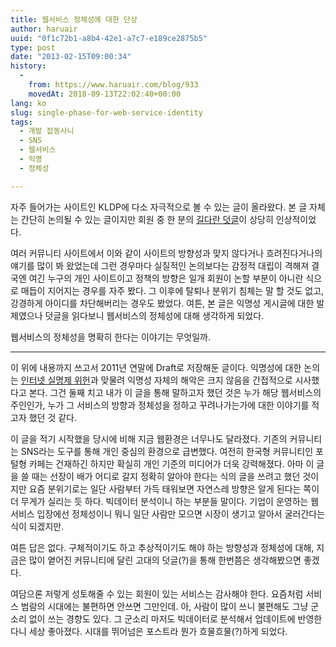 ```yaml
---
title: 웹서비스 정체성에 대한 단상
author: haruair
uuid: "0f1c72b1-a8b4-42e1-a7c7-e189ce2875b5"
type: post
date: "2013-02-15T09:00:34"
history:
  - 
    from: https://www.haruair.com/blog/933
    movedAt: 2018-09-13T22:02:40+00:00
lang: ko
slug: single-phase-for-web-service-identity
tags:
  - 개발 잡동사니
  - SNS
  - 웹서비스
  - 익명
  - 정체성

---
```

자주 들어가는 사이트인 KLDP에 다소 자극적으로 볼 수 있는 글이 올라왔다. 본 글 자체는 간단히 논의될 수 있는 글이지만 회원 중 한 분의 <a href="http://kldp.org/node/128360#comment-574059" target="_blank">길다란 덧글</a>이 상당히 인상적이었다.

여러 커뮤니티 사이트에서 이와 같이 사이트의 방향성과 맞지 않다거나 흐려진다거나의 얘기를 많이 봐 왔었는데 그런 경우마다 실질적인 논의보다는 감정적 대립이 격해져 결국엔 여긴 누구의 개인 사이트이고 정책의 방향은 일개 회원이 논할 부분이 아니란 식으로 매듭이 지어지는 경우를 자주 봤다. 그 이후에 탈퇴나 분위기 침체는 말 할 것도 없고, 강경하게 아이디를 차단해버리는 경우도 봤었다. 여튼, 본 글은 익명성 게시글에 대한 발제였으나 덧글을 읽다보니 웹서비스의 정체성에 대해 생각하게 되었다.

웹서비스의 정체성을 명확히 한다는 이야기는 무엇일까.

* * *

이 위에 내용까지 쓰고서 2011년 연말에 Draft로 저장해둔 글이다. 익명성에 대한 논의는 <a href="http://www.yonhapnews.co.kr/economy/2012/08/23/0303000000AKR20120823156200004.HTML" target="_blank">인터넷 실명제 위헌</a>과 맞물려 익명성 자체의 해악은 크지 않음을 간접적으로 시사했다고 본다. 그건 둘째 치고 내가 이 글을 통해 말하고자 했던 것은 누가 해당 웹서비스의 주인인가, 누가 그 서비스의 방향과 정체성을 정하고 꾸려나가는가에 대한 이야기를 적고자 했던 것 같다.

이 글을 적기 시작했을 당시에 비해 지금 웹환경은 너무나도 달라졌다. 기존의 커뮤니티는 SNS라는 도구를 통해 개인 중심의 환경으로 급변했다. 여전히 한국형 커뮤니티인 포털형 카페는 건재하긴 하지만 확실히 개인 기준의 미디어가 더욱 강력해졌다. 아마 이 글을 쓸 때는 선장이 배가 어디로 갈지 정확히 알아야 한다는 식의 글을 쓰려고 했던 것이지만 요즘 분위기로는 일단 사람부터 가득 태워보면 자연스레 방향은 알게 된다는 쪽이 더 무게가 실리는 듯 하다. 빅데이터 분석이니 하는 부분들 말이다. 기업이 운영하는 웹서비스 입장에선 정체성이니 뭐니 일단 사람만 모으면 시장이 생기고 알아서 굴러간다는 식이 되겠지만.

여튼 답은 없다. 구체적이기도 하고 추상적이기도 해야 하는 방향성과 정체성에 대해, 지금은 많이 옅어진 커뮤니티에 달린 고대의 덧글(?)을 통해 한번쯤은 생각해봤으면 좋겠다.

여담으론 저렇게 성토해줄 수 있는 회원이 있는 서비스는 감사해야 한다. 요즘처럼 서비스 범람의 시대에는 불편하면 안쓰면 그만인데. 아, 사람이 많이 쓰니 불편해도 그냥 군소리 없이 쓰는 경향도 있다. 그 군소리 마저도 빅데이터로 분석해서 업데이트에 반영한다니 세상 좋아졌다. 시대를 뛰어넘은 포스트라 뭔가 흐물흐물(?)하게 되었다.